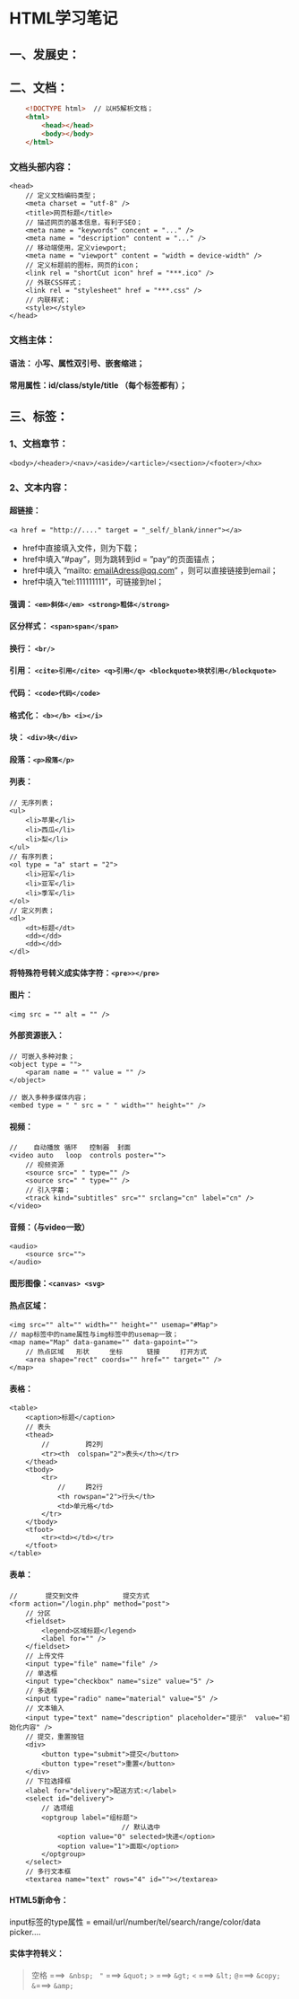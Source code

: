 # HTML学习笔记

## 一、发展史：

## 二、文档：
```html
	<!DOCTYPE html>  // 以H5解析文档；
	<html>
		<head></head>
		<body></body>
	</html>
```
### 文档头部内容：
	<head>
		// 定义文档编码类型；
		<meta charset = "utf-8" /> 
		<title>网页标题</title>
		// 描述网页的基本信息，有利于SEO；
		<meta name = "keywords" concent = "..." />
		<meta name = "description" content = "..." />
		// 移动端使用，定义viewport;
		<meta name = "viewport" content = "width = device-width" />
		// 定义标题前的图标，网页的icon；
		<link rel = "shortCut icon" href = "***.ico" />
		// 外联CSS样式；
		<link rel = "stylesheet" href = "***.css" />
		// 内联样式；
		<style></style>
	</head>
	
###  文档主体：
####  语法： 小写、属性双引号、嵌套缩进；
#### 常用属性：id/class/style/title （每个标签都有）；

##  三、标签：

### 1、文档章节：
	<body>/<header>/<nav>/<aside>/<article>/<section>/<footer>/<hx>

### 2、文本内容：

#### 超链接：
  `<a href = "http://...." target = "_self/_blank/inner"></a>`
  
* href中直接填入文件，则为下载；
* href中填入“#pay”，则为跳转到id = ”pay“的页面锚点；
* href中填入 “mailto: emailAdress@qq.com” ，则可以直接链接到email；
* href中填入“tel:111111111”，可链接到tel；

#### 强调： `<em>斜体</em> <strong>粗体</strong>`

#### 区分样式： `<span>span</span>`

#### 换行： `<br/>`

#### 引用： `<cite>引用</cite> <q>引用</q> <blockquote>块状引用</blockquote>`

#### 代码： `<code>代码</code>`

#### 格式化： `<b></b> <i></i>`

#### 块： `<div>块</div>`

#### 段落：`<p>段落</p>`

#### 列表：
	// 无序列表； 
	<ul>
		<li>苹果</li>
		<li>西瓜</li>
		<li>梨</li>
	</ul>
	// 有序列表； 
	<ol type = "a" start = "2">
		<li>冠军</li>
		<li>亚军</li>
		<li>季军</li>
	</ol>
	// 定义列表；
	<dl>
		<dt>标题</dt>
		<dd></dd>
		<dd></dd>
	</dl>

#### 将特殊符号转义成实体字符：`<pre>></pre>`

#### 图片：
	<img src = "" alt = "" />

#### 外部资源嵌入：
	// 可嵌入多种对象；
	<object type = "">
		<param name = "" value = "" />
	</object>
	
	// 嵌入多种多媒体内容；
	<embed type = " " src = " " width="" height="" />

#### 视频：
	//    自动播放 循环   控制器  封面
	<video auto   loop  controls poster="">
		// 视频资源
		<source src=" " type="" />
		<source src=" " type="" />
		// 引入字幕；
		<track kind="subtitles" src="" srclang="cn" label="cn" />
	</video>

#### 音频：（与video一致）
	<audio>
		<source src="">
	</audio>

#### 图形图像：`<canvas> <svg>`

#### 热点区域：
	<img src="" alt="" width="" height="" usemap="#Map">
	// map标签中的name属性与img标签中的usemap一致；
	<map name="Map" data-ganame="" data-gapoint="">
		// 热点区域   形状     坐标      链接     打开方式
		<area shape="rect" coords="" href="" target="" />
	</map>

#### 表格：
	<table>
		<caption>标题</caption>
		// 表头
		<thead>
			//         跨2列
			<tr><th  colspan="2">表头</th></tr>
		</thead>
		<tbody>
			<tr>
				//     跨2行
				<th rowspan="2">行头</th>
				<td>单元格</td>
			</tr>
		</tbody>
		<tfoot>
			<tr><td></td></tr>
		</tfoot>
	</table>

#### 表单：
	//       提交到文件           提交方式
	<form action="/login.php" method="post">
		// 分区
		<fieldset>
			<legend>区域标题</legend>
			<label for="" />
		</fieldset>
		// 上传文件
		<input type="file" name="file" />
		// 单选框
		<input type="checkbox" name="size" value="5" />
		// 多选框
		<input type="radio" name="material" value="5" />
		// 文本输入
		<input type="text" name="description" placeholder="提示"  value="初始化内容" />
		// 提交，重置按钮
		<div>
			<button type="submit">提交</button>
			<button type="reset">重置</button>
		</div>
		// 下拉选择框
		<label for="delivery">配送方式:</label>
		<select id="delivery">
			// 选项组
			<optgroup label="组标题">
								// 默认选中
				<option value="0" selected>快递</option>
				<option value="1">面取</option>
			</optgroup>
		</select>
		// 多行文本框
		<textarea name="text" rows="4" id=""></textarea>

#### HTML5新命令：

input标签的type属性 = email/url/number/tel/search/range/color/data picker....

#### 实体字符转义：

> 空格 ===>` &nbsp;`
>` "`       ===> `&quot;`
>`>` ===> `&gt;`
>`<` ===> `&lt;`
> `@`===> `&copy;`
> `&`===> `&amp;`
